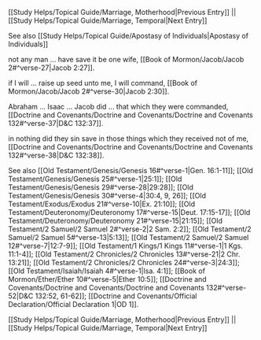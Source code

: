 [[Study Helps/Topical Guide/Marriage, Motherhood|Previous Entry]]  ||  [[Study Helps/Topical Guide/Marriage, Temporal|Next Entry]]

 See also [[Study Helps/Topical Guide/Apostasy of Individuals|Apostasy of Individuals]]

 not any man ... have save it be one wife, [[Book of Mormon/Jacob/Jacob 2#^verse-27|Jacob 2:27]].

 if I will ... raise up seed unto me, I will command, [[Book of Mormon/Jacob/Jacob 2#^verse-30|Jacob 2:30]].

 Abraham ... Isaac ... Jacob did ... that which they were commanded, [[Doctrine and Covenants/Doctrine and Covenants/Doctrine and Covenants 132#^verse-37|D&C 132:37]].

 in nothing did they sin save in those things which they received not of me, [[Doctrine and Covenants/Doctrine and Covenants/Doctrine and Covenants 132#^verse-38|D&C 132:38]].

 See also [[Old Testament/Genesis/Genesis 16#^verse-1|Gen. 16:1-11]]; [[Old Testament/Genesis/Genesis 25#^verse-1|25:1]]; [[Old Testament/Genesis/Genesis 29#^verse-28|29:28]]; [[Old Testament/Genesis/Genesis 30#^verse-4|30:4, 9, 26]]; [[Old Testament/Exodus/Exodus 21#^verse-10|Ex. 21:10]]; [[Old Testament/Deuteronomy/Deuteronomy 17#^verse-15|Deut. 17:15-17]]; [[Old Testament/Deuteronomy/Deuteronomy 21#^verse-15|21:15]]; [[Old Testament/2 Samuel/2 Samuel 2#^verse-2|2 Sam. 2:2]]; [[Old Testament/2 Samuel/2 Samuel 5#^verse-13|5:13]]; [[Old Testament/2 Samuel/2 Samuel 12#^verse-7|12:7-9]]; [[Old Testament/1 Kings/1 Kings 11#^verse-1|1 Kgs. 11:1-4]]; [[Old Testament/2 Chronicles/2 Chronicles 13#^verse-21|2 Chr. 13:21]]; [[Old Testament/2 Chronicles/2 Chronicles 24#^verse-3|24:3]]; [[Old Testament/Isaiah/Isaiah 4#^verse-1|Isa. 4:1]]; [[Book of Mormon/Ether/Ether 10#^verse-5|Ether 10:5]]; [[Doctrine and Covenants/Doctrine and Covenants/Doctrine and Covenants 132#^verse-52|D&C 132:52, 61-62]]; [[Doctrine and Covenants/Official Declaration/Official Declaration 1|OD 1]].

[[Study Helps/Topical Guide/Marriage, Motherhood|Previous Entry]]  ||  [[Study Helps/Topical Guide/Marriage, Temporal|Next Entry]]